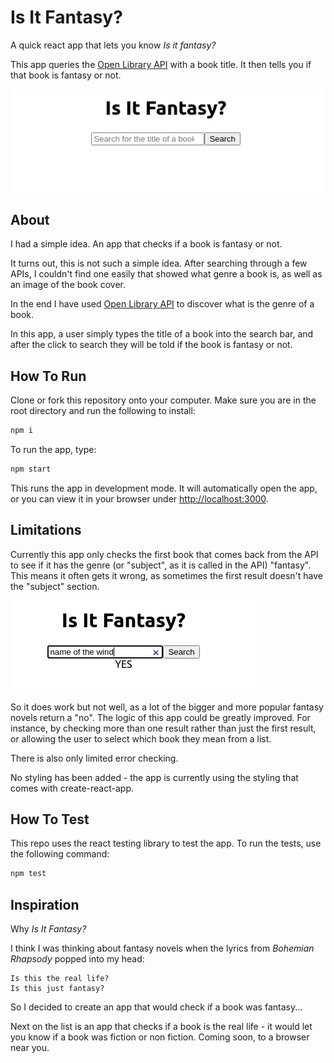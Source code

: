 # Is It Fantasy?

A quick react app that lets you know _Is it fantasy?_

This app queries the [Open Library API](https://openlibrary.org/developers/api) with a book title. It then tells you if that book is fantasy or not.

![screenshot of app](./docs/is-it-fantasy.png)

## About

 I had a simple idea. An app that checks if a book is fantasy or not.

 It turns out, this is not such a simple idea. After searching through a few APIs, I couldn't find one easily that showed what genre a book is, as well as an image of the book cover.

 In the end I have used [Open Library API](https://openlibrary.org/developers/api) to discover what is the genre of a book.

 In this app, a user simply types the title of a book into the search bar, and after the click to search they will be told if the book is fantasy or not.

## How To Run

Clone or fork this repository onto your computer. Make sure you are in the root directory and run the following to install:

```bash
npm i
```

To run the app, type:

```bash
npm start
```

This runs the app in development mode. It will automatically open the app, or you can view it in your browser under [http://localhost:3000](http://localhost:3000).

## Limitations

Currently this app only checks the first book that comes back from the API to see if it has the genre (or "subject", as it is called in the API) "fantasy". This means it often gets it wrong, as sometimes the first result doesn't have the "subject" section.

![look, it does work](./docs/yes.png)

So it does work but not well, as a lot of the bigger and more popular fantasy novels return a "no". The logic of this app could be greatly improved. For instance, by checking more than one result rather than just the first result, or allowing the user to select which book they mean from a list.

There is also only limited error checking.

No styling has been added - the app is currently using the styling that comes with create-react-app.

## How To Test

This repo uses the react testing library to test the app. To run the tests, use the following command:

```bash
npm test
```

## Inspiration

Why _Is It Fantasy?_

I think I was thinking about fantasy novels when the lyrics from *Bohemian Rhapsody* popped into my head:

```text
Is this the real life?
Is this just fantasy?
```

So I decided to create an app that would check if a book was fantasy...

Next on the list is an app that checks if a book is the real life - it would let you know if a book was fiction or non fiction. Coming soon, to a browser near you.
